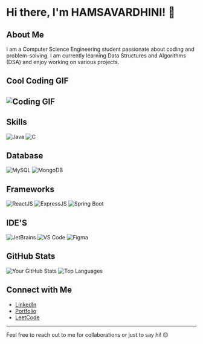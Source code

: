 # Hi there, I'm HAMSAVARDHINI! 👋

## About Me
I am a Computer Science Engineering student passionate about coding and problem-solving. I am currently learning Data Structures and Algorithms (DSA) and enjoy working on various projects.
## Cool Coding GIF
![Coding GIF](https://i.pinimg.com/originals/75/8f/1c/758f1cd8cede9c3e4711306fc030f4ce.gif)
---

## Skills

![Java](https://img.shields.io/badge/Java-ED8B00?style=for-the-badge&logo=java&logoColor=white)
![C](https://img.shields.io/badge/C-00599C?style=for-the-badge&logo=c&logoColor=white)
## Database
![MySQL](https://img.shields.io/badge/MySQL-005C84?style=for-the-badge&logo=mysql&logoColor=white)
![MongoDB](https://img.shields.io/badge/MongoDB-4EA94B?style=for-the-badge&logo=mongodb&logoColor=white)
## Frameworks
![ReactJS](https://img.shields.io/badge/React-20232A?style=for-the-badge&logo=react&logoColor=61DAFB)
![ExpressJS](https://img.shields.io/badge/Express.js-000000?style=for-the-badge&logo=express&logoColor=white)
![Spring Boot](https://img.shields.io/badge/Spring_Boot-6DB33F?style=for-the-badge&logo=spring&logoColor=white)
## IDE'S
![JetBrains](https://img.shields.io/badge/JetBrains-000000?style=for-the-badge&logo=jetbrains&logoColor=white)
![VS Code](https://img.shields.io/badge/VS_Code-0078D4?style=for-the-badge&logo=visual%20studio%20code&logoColor=white)
![Figma](https://img.shields.io/badge/Figma-F24E1E?style=for-the-badge&logo=figma&logoColor=white)

## GitHub Stats
![Your GitHub Stats](https://github-readme-stats.vercel.app/api?username=hamsa-09&show_icons=true&theme=radical)
![Top Languages](https://github-readme-stats.vercel.app/api/top-langs/?username=hamsa-09&layout=compact&theme=radical)


## Connect with Me
- [LinkedIn](https://www.linkedin.com/in/https://www.linkedin.com/in/hamsavardhinibaskar/)
- [Portfolio](hamsav.netlify.app)
- [LeetCode](https://leetcode.com/u/Hamsa_09/)
  



---

Feel free to reach out to me for collaborations or just to say hi! 😊
